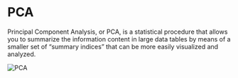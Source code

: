 # PCA
Principal Component Analysis, or PCA, is a statistical procedure that allows you to summarize the information content in large data tables by means of a smaller set of “summary indices” that can be more easily visualized and analyzed.

![PCA](https://user-images.githubusercontent.com/105537870/181445225-f07fd241-8d4d-4394-98d1-1280a757b0f1.png)

